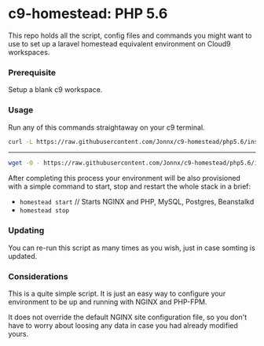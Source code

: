 # c9-homestead: PHP 5.6

This repo holds all the script, config files and commands you might want to
use to set up a laravel homestead equivalent environment on Cloud9 workspaces.

### Prerequisite

Setup a blank c9 workspace.

### Usage

Run any of this commands straightaway on your c9 terminal.

``` bash
curl -L https://raw.githubusercontent.com/Jonnx/c9-homestead/php5.6/install.sh | bash
```
----
``` bash
wget -O - https://raw.githubusercontent.com/Jonnx/c9-homestead/php5.6/install.sh | bash
```

After completing this process your environment will be also provisioned with a
simple command to start, stop and restart the whole stack in a brief:

* `homestead start` // Starts NGINX and PHP, MySQL, Postgres, Beanstalkd
* `homestead stop`

### Updating

You can re-run this script as many times as you wish, just in case somting is updated.


### Considerations

This is a quite simple script. It is just an easy way to configure your environment
to be up and running with NGINX and PHP-FPM.

It does not override the default NGINX site configuration file, so you don't have to
worry about loosing any data in case you had already modified yours.
